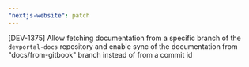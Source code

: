 ```yaml
---
"nextjs-website": patch
---
```


[DEV-1375] Allow fetching documentation from a specific branch of the `devportal-docs` repository and enable sync of the documentation from "docs/from-gitbook" branch instead of from a commit id
